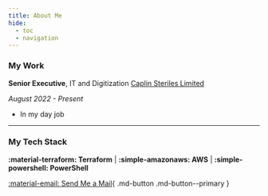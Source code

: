 ```yaml
---
title: About Me
hide: 
  - toc
  - navigation
---
```

### My Work
**Senior Executive**, IT and Digitization [Caplin Steriles Limited](https://www.caplinsteriles.net)

*August 2022 - Present*

- In my day job

---
### My Tech Stack

**:material-terraform: Terraform** | **:simple-amazonaws: AWS** | **:simple-powershell: PowerShell**

[:material-email: Send Me a Mail](mailto:hey@patrickambrose.com){ .md-button .md-button--primary }